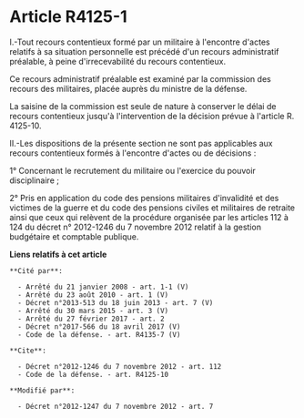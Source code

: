 # Article R4125-1

I.-Tout recours contentieux formé par un militaire à l'encontre d'actes relatifs à sa situation personnelle est précédé d'un
recours administratif préalable, à peine d'irrecevabilité du recours contentieux. 

Ce recours administratif préalable est examiné par la commission des recours des militaires, placée auprès du ministre de la
défense. 

La saisine de la commission est seule de nature à conserver le délai de recours contentieux jusqu'à l'intervention de la
décision prévue à l'article R. 4125-10. 

II.-Les dispositions de la présente section ne sont pas applicables aux recours contentieux formés à l'encontre d'actes ou de
décisions : 

1° Concernant le recrutement du militaire ou l'exercice du pouvoir disciplinaire ; 

2° Pris en application du code des pensions militaires d'invalidité et des victimes de la guerre et du code des pensions
civiles et militaires de retraite ainsi que ceux qui relèvent de la procédure organisée par les articles 112 à 124 du décret
n° 2012-1246 du 7 novembre 2012 relatif à la gestion budgétaire et comptable publique.

**Liens relatifs à cet article**

	**Cité par**:

	  - Arrêté du 21 janvier 2008 - art. 1-1 (V)
	  - Arrêté du 23 août 2010 - art. 1 (V)
	  - Décret n°2013-513 du 18 juin 2013 - art. 7 (V)
	  - Arrêté du 30 mars 2015 - art. 3 (V)
	  - Arrêté du 27 février 2017 - art. 2
	  - Décret n°2017-566 du 18 avril 2017 (V)
	  - Code de la défense. - art. R4135-7 (V)

	**Cite**:

	  - Décret n°2012-1246 du 7 novembre 2012 - art. 112
	  - Code de la défense. - art. R4125-10

	**Modifié par**:

	  - Décret n°2012-1247 du 7 novembre 2012 - art. 7
